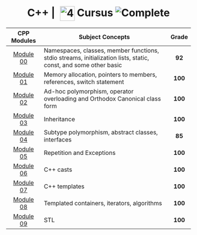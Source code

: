 <!--HEADER-->
<h1 align="center"> C++ | 
 <picture>
  <source media="(prefers-color-scheme: dark)" srcset="https://cdn.simpleicons.org/42/white">
  <img alt="42" width=40 align="center" src="https://cdn.simpleicons.org/42/Black">
 </picture>
 Cursus 
  <img alt="Complete" src="https://raw.githubusercontent.com/Mqxx/GitHub-Markdown/main/blockquotes/badge/dark-theme/complete.svg">
</h1>
<!--FINISH HEADER-->


| CPP Modules |                                                 Subject Concepts                                                |  Grade  |
|:-----------:|-----------------------------------------------------------------------------------------------------------------|:-------:|
|  [Module 00](https://github.com/josephcheel/42-CPP/tree/main/CPP_Module_00)  | Namespaces, classes, member functions, stdio streams, initialization lists, static, const, and some other basic | **92** |
|  [Module 01](https://github.com/josephcheel/42-CPP/tree/main/CPP_Module_01)  | Memory allocation, pointers to members, references, switch statement                                            | **100** |
|  [Module 02](https://github.com/josephcheel/42-CPP/tree/main/CPP_Module_02)  | Ad-hoc polymorphism, operator overloading and Orthodox Canonical class form                                     | **100** |
|  [Module 03](https://github.com/josephcheel/42-CPP/tree/main/CPP_Module_03)  | Inheritance                                                                                                     | **100** |
|  [Module 04](https://github.com/josephcheel/42-CPP/tree/main/CPP_Module_04)  | Subtype polymorphism, abstract classes, interfaces                                                              | **85** |
|  [Module 05](https://github.com/josephcheel/42-CPP/tree/main/CPP_Module_05)  | Repetition and Exceptions                                                                                       | **100** |
|  [Module 06](https://github.com/josephcheel/42-CPP/tree/main/CPP_Module_06)  | C++ casts                                                                                                       | **100** |
|  [Module 07](https://github.com/josephcheel/42-CPP/tree/main/CPP_Module_07)  | C++ templates                                                                                                   | **100** |
|  [Module 08](https://github.com/josephcheel/42-CPP/tree/main/CPP_Module_08)  | Templated containers, iterators, algorithms                                                                     | **100** |
|  [Module 09](https://github.com/josephcheel/42-CPP/tree/main/CPP_Module_09)  | STL                                                                                                             | **100** |


